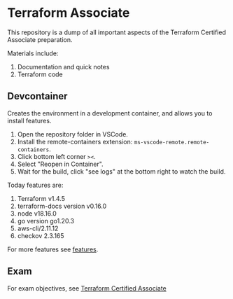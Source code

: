# Terraform Associate

This repository is a dump of all important aspects of the Terraform Certified Associate preparation.

Materials include:

1. Documentation and quick notes
2. Terraform code

## Devcontainer

Creates the environment in a development container, and allows you to install features.

1. Open the repository folder in VSCode.
2. Install the remote-containers extension: `ms-vscode-remote.remote-containers`.
3. Click bottom left corner `><`.
4. Select "Reopen in Container".
5. Wait for the build, click "see logs" at the bottom right to watch the build.

Today features are:

1. Terraform v1.4.5
2. terraform-docs version v0.16.0
3. node v18.16.0
4. go version go1.20.3
5. aws-cli/2.11.12
6. checkov 2.3.165

For more features see [features](ghcr.io/devcontainers/features).

## Exam

For exam objectives, see [Terraform Certified Associate](https://www.hashicorp.com/certification/terraform-associate)



